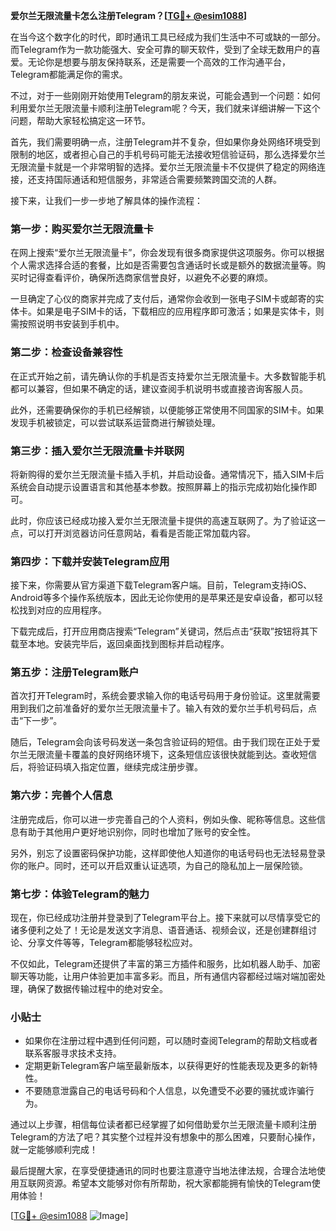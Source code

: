 **爱尔兰无限流量卡怎么注册Telegram？[[TG💪+ @esim1088](https://t.me/s/esim1088)]**

在当今这个数字化的时代，即时通讯工具已经成为我们生活中不可或缺的一部分。而Telegram作为一款功能强大、安全可靠的聊天软件，受到了全球无数用户的喜爱。无论你是想要与朋友保持联系，还是需要一个高效的工作沟通平台，Telegram都能满足你的需求。

不过，对于一些刚刚开始使用Telegram的朋友来说，可能会遇到一个问题：如何利用爱尔兰无限流量卡顺利注册Telegram呢？今天，我们就来详细讲解一下这个问题，帮助大家轻松搞定这一环节。

首先，我们需要明确一点，注册Telegram并不复杂，但如果你身处网络环境受到限制的地区，或者担心自己的手机号码可能无法接收短信验证码，那么选择爱尔兰无限流量卡就是一个非常明智的选择。爱尔兰无限流量卡不仅提供了稳定的网络连接，还支持国际通话和短信服务，非常适合需要频繁跨国交流的人群。

接下来，让我们一步一步地了解具体的操作流程：

### 第一步：购买爱尔兰无限流量卡

在网上搜索“爱尔兰无限流量卡”，你会发现有很多商家提供这项服务。你可以根据个人需求选择合适的套餐，比如是否需要包含通话时长或是额外的数据流量等。购买时记得查看评价，确保所选商家信誉良好，以避免不必要的麻烦。

一旦确定了心仪的商家并完成了支付后，通常你会收到一张电子SIM卡或邮寄的实体卡。如果是电子SIM卡的话，下载相应的应用程序即可激活；如果是实体卡，则需按照说明书安装到手机中。

### 第二步：检查设备兼容性

在正式开始之前，请先确认你的手机是否支持爱尔兰无限流量卡。大多数智能手机都可以兼容，但如果不确定的话，建议查阅手机说明书或直接咨询客服人员。

此外，还需要确保你的手机已经解锁，以便能够正常使用不同国家的SIM卡。如果发现手机被锁定，可以尝试联系运营商进行解锁处理。

### 第三步：插入爱尔兰无限流量卡并联网

将新购得的爱尔兰无限流量卡插入手机，并启动设备。通常情况下，插入SIM卡后系统会自动提示设置语言和其他基本参数。按照屏幕上的指示完成初始化操作即可。

此时，你应该已经成功接入爱尔兰无限流量卡提供的高速互联网了。为了验证这一点，可以打开浏览器访问任意网站，看看是否能正常加载内容。

### 第四步：下载并安装Telegram应用

接下来，你需要从官方渠道下载Telegram客户端。目前，Telegram支持iOS、Android等多个操作系统版本，因此无论你使用的是苹果还是安卓设备，都可以轻松找到对应的应用程序。

下载完成后，打开应用商店搜索“Telegram”关键词，然后点击“获取”按钮将其下载至本地。安装完毕后，返回桌面找到图标并启动程序。

### 第五步：注册Telegram账户

首次打开Telegram时，系统会要求输入你的电话号码用于身份验证。这里就需要用到我们之前准备好的爱尔兰无限流量卡了。输入有效的爱尔兰手机号码后，点击“下一步”。

随后，Telegram会向该号码发送一条包含验证码的短信。由于我们现在正处于爱尔兰无限流量卡覆盖的良好网络环境下，这条短信应该很快就能到达。查收短信后，将验证码填入指定位置，继续完成注册步骤。

### 第六步：完善个人信息

注册完成后，你可以进一步完善自己的个人资料，例如头像、昵称等信息。这些信息有助于其他用户更好地识别你，同时也增加了账号的安全性。

另外，别忘了设置密码保护功能，这样即使他人知道你的电话号码也无法轻易登录你的账户。同时，还可以开启双重认证选项，为自己的隐私加上一层保险锁。

### 第七步：体验Telegram的魅力

现在，你已经成功注册并登录到了Telegram平台上。接下来就可以尽情享受它的诸多便利之处了！无论是发送文字消息、语音通话、视频会议，还是创建群组讨论、分享文件等等，Telegram都能够轻松应对。

不仅如此，Telegram还提供了丰富的第三方插件和服务，比如机器人助手、加密聊天等功能，让用户体验更加丰富多彩。而且，所有通信内容都经过端对端加密处理，确保了数据传输过程中的绝对安全。

### 小贴士

- 如果你在注册过程中遇到任何问题，可以随时查阅Telegram的帮助文档或者联系客服寻求技术支持。
- 定期更新Telegram客户端至最新版本，以获得更好的性能表现及更多的新特性。
- 不要随意泄露自己的电话号码和个人信息，以免遭受不必要的骚扰或诈骗行为。

通过以上步骤，相信每位读者都已经掌握了如何借助爱尔兰无限流量卡顺利注册Telegram的方法了吧？其实整个过程并没有想象中的那么困难，只要耐心操作，就一定能够顺利完成！

最后提醒大家，在享受便捷通讯的同时也要注意遵守当地法律法规，合理合法地使用互联网资源。希望本文能够对你有所帮助，祝大家都能拥有愉快的Telegram使用体验！

[[TG💪+ @esim1088](https://t.me/s/esim1088) ![Image](https://i.postimg.cc/4NQfJmqS/Snipaste-2025-05-13-00-14-12.png)]